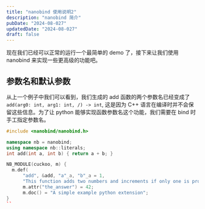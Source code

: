 ```yaml
---
title: "nanobind 使用说明2"
description: "nanobind 简介"
pubDate: "2024-08-027"
updatedDate: "2024-08-027"
draft: false
---
```


现在我们已经可以正常的运行一个最简单的 demo 了，接下来让我们使用 nanobind 来实现一些更高级的功能吧。

## 参数名和默认参数

从上一个例子中我们可以看到，我们生成的 add 函数的两个参数名已经变成了 `add(arg0: int, arg1: int, /) -> int`, 这是因为 C++ 语言在编译时并不会保留这些信息。为了让 python 能够实现函数参数名这个功能，我们需要在 bind 时手工指定参数名。

```cpp title="cpp/CMakeLists.txt"
#include <nanobind/nanobind.h>

namespace nb = nanobind;
using namespace nb::literals;
int add(int a, int b) { return a + b; }

NB_MODULE(cuckoo, m) {
  m.def(
      "add", &add, "a"_a, "b"_a = 1,
      "This function adds two numbers and increments if only one is provided.");
      m.attr("the_answer") = 42;
      m.doc() = "A simple example python extension";
}
``
```
